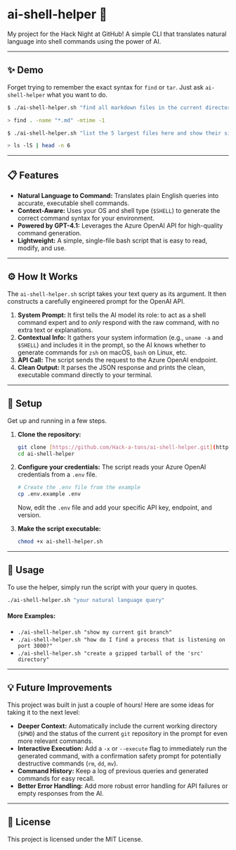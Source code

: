 # ai-shell-helper 🚀

My project for the Hack Night at GitHub! A simple CLI that translates natural language into shell commands using the power of AI.



---
## ✨ Demo

Forget trying to remember the exact syntax for `find` or `tar`. Just ask `ai-shell-helper` what you want to do.

```bash
$ ./ai-shell-helper.sh "find all markdown files in the current directory modified in the last day"

> find . -name "*.md" -mtime -1
```

```bash
$ ./ai-shell-helper.sh "list the 5 largest files here and show their size"

> ls -lS | head -n 6
```

---
## 📋 Features

* **Natural Language to Command:** Translates plain English queries into accurate, executable shell commands.
* **Context-Aware:** Uses your OS and shell type (`$SHELL`) to generate the correct command syntax for your environment.
* **Powered by GPT-4.1:** Leverages the Azure OpenAI API for high-quality command generation.
* **Lightweight:** A simple, single-file bash script that is easy to read, modify, and use.

---
## ⚙️ How It Works

The `ai-shell-helper.sh` script takes your text query as its argument. It then constructs a carefully engineered prompt for the OpenAI API.

1.  **System Prompt:** It first tells the AI model its role: to act as a shell command expert and to *only* respond with the raw command, with no extra text or explanations.
2.  **Contextual Info:** It gathers your system information (e.g., `uname -a` and `$SHELL`) and includes it in the prompt, so the AI knows whether to generate commands for `zsh` on macOS, `bash` on Linux, etc.
3.  **API Call:** The script sends the request to the Azure OpenAI endpoint.
4.  **Clean Output:** It parses the JSON response and prints the clean, executable command directly to your terminal.

---
## 🔧 Setup

Get up and running in a few steps.

1.  **Clone the repository:**
    ```bash
    git clone [https://github.com/Hack-a-tons/ai-shell-helper.git](https://github.com/Hack-a-tons/ai-shell-helper.git)
    cd ai-shell-helper
    ```

2.  **Configure your credentials:**
    The script reads your Azure OpenAI credentials from a `.env` file.
    ```bash
    # Create the .env file from the example
    cp .env.example .env
    ```
    Now, edit the `.env` file and add your specific API key, endpoint, and version.

3.  **Make the script executable:**
    ```bash
    chmod +x ai-shell-helper.sh
    ```

---
## 🚀 Usage

To use the helper, simply run the script with your query in quotes.

```bash
./ai-shell-helper.sh "your natural language query"
```

#### More Examples:

* `./ai-shell-helper.sh "show my current git branch"`
* `./ai-shell-helper.sh "how do I find a process that is listening on port 3000?"`
* `./ai-shell-helper.sh "create a gzipped tarball of the 'src' directory"`

---
## 💡 Future Improvements

This project was built in just a couple of hours! Here are some ideas for taking it to the next level:

* **Deeper Context:** Automatically include the current working directory (`$PWD`) and the status of the current `git` repository in the prompt for even more relevant commands.
* **Interactive Execution:** Add a `-x` or `--execute` flag to immediately run the generated command, with a confirmation safety prompt for potentially destructive commands (`rm`, `dd`, `mv`).
* **Command History:** Keep a log of previous queries and generated commands for easy recall.
* **Better Error Handling:** Add more robust error handling for API failures or empty responses from the AI.

---
## 📄 License

This project is licensed under the MIT License.
